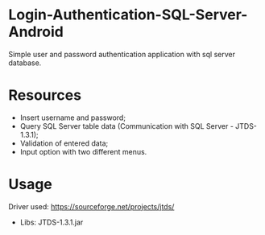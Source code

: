# Login-Authentication-SQL-Server-Android
Simple user and password authentication application with sql server database.

# Resources 

* Insert username and password;
* Query SQL Server table data (Communication with SQL Server - JTDS-1.3.1);
* Validation of entered data;
* Input option with two different menus.

# Usage

Driver used: https://sourceforge.net/projects/jtds/
* Libs: JTDS-1.3.1.jar



